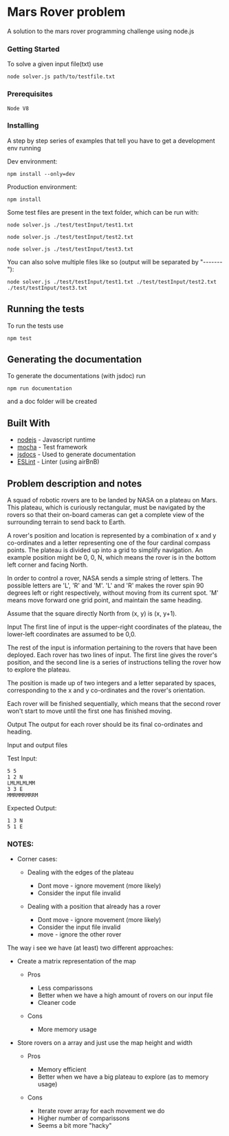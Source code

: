 # Mars Rover problem

A solution to the mars rover programming challenge using node.js

### Getting Started

To solve a given input file(txt) use

```
node solver.js path/to/testfile.txt
```

### Prerequisites

```
Node V8
```

### Installing

A step by step series of examples that tell you have to get a development env running

Dev environment:
```
npm install --only=dev
```

Production environment:
```
npm install
```

Some test files are present in the text folder, which can be run with:

```
node solver.js ./test/testInput/test1.txt
```
```
node solver.js ./test/testInput/test2.txt
```
```
node solver.js ./test/testInput/test3.txt
```

You can also solve multiple files like so (output will be separated by "-------"):

```
node solver.js ./test/testInput/test1.txt ./test/testInput/test2.txt ./test/testInput/test3.txt
```

## Running the tests

To run the tests use
```
npm test
```

## Generating the documentation

To generate the documentations (with jsdoc) run
```
npm run documentation
```
and a doc folder will be created


## Built With

* [nodejs](https://nodejs.org/en/) - Javascript runtime
* [mocha](https://mochajs.org/) - Test framework
* [jsdocs](https://github.com/jsdoc3/jsdoc) - Used to generate documentation
* [ESLint](https://eslint.org/) - Linter (using airBnB)


## Problem description and notes
A squad of robotic rovers are to be landed by NASA on a plateau on Mars. This plateau, which is curiously rectangular, must be navigated by the rovers so that their on-board cameras can get a complete view of the surrounding terrain to send back to Earth.

A rover's position and location is represented by a combination of x and y co-ordinates and a letter representing one of the four cardinal compass points. The plateau is divided up into a grid to simplify navigation. An example position might be 0, 0, N, which means the rover is in the bottom left corner and facing North.

In order to control a rover, NASA sends a simple string of letters. The possible letters are 'L', 'R' and 'M'. 'L' and 'R' makes the rover spin 90 degrees left or right respectively, without moving from its current spot. 'M' means move forward one grid point, and maintain the same heading.

Assume that the square directly North from (x, y) is (x, y+1).

Input
The first line of input is the upper-right coordinates of the plateau, the lower-left coordinates are assumed to be 0,0.

The rest of the input is information pertaining to the rovers that have been deployed. Each rover has two lines of input. The first line gives the rover's position, and the second line is a series of instructions telling the rover how to explore the plateau.

The position is made up of two integers and a letter separated by spaces, corresponding to the x and y co-ordinates and the rover's orientation.

Each rover will be finished sequentially, which means that the second rover won't start to move until the first one has finished moving.

Output
The output for each rover should be its final co-ordinates and heading.

Input and output files

Test Input:
```
5 5
1 2 N
LMLMLMLMM
3 3 E
MMRMMRMRRM
```

Expected Output:
```
1 3 N
5 1 E
```

### NOTES:
* Corner cases:
  * Dealing with the edges of the plateau

    * Dont move - ignore movement (more likely)
    * Consider the input file invalid
  * Dealing with a position that already has a rover

    * Dont move - ignore movement (more likely)
    * Consider the input file invalid
    * move - ignore the other rover

The way i see we have (at least) two different approaches:

* Create a matrix representation of the map
  * Pros

    * Less comparissons
    * Better when we have a high amount of rovers on our input file
    * Cleaner code
  * Cons

    * More memory usage

* Store rovers on a array and just use the map height and width
  * Pros

    * Memory efficient
    * Better when we have a big plateau to explore (as to memory usage)
  * Cons

    * Iterate rover array for each movement we do
    * Higher number of comparissons
    * Seems a bit more "hacky"